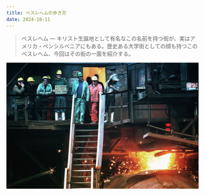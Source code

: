 ```yaml
---
title: ベスレヘムの歩き方
date: 2024-10-11
---
```


> ベスレヘム — キリスト生誕地として有名なこの名前を持つ街が、実はアメリカ・ペンシルベニアにもある。歴史ある大学街としての顔も持つこのベスレヘム、今回はその街の一面を紹介する。

![alt text](./img/BETHSTEEL.jpg "BETHSTEEL")
